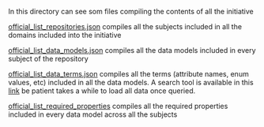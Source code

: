 In this directory can see som files compiling the contents of all the initiative

[official_list_repositories.json](https://github.com/smart-data-models/data-models/blob/master/specs/AllSubjects/official_list_repositories.json) compiles all the subjects included in all the domains included into the initiative 

[official_list_data_models.json](https://github.com/smart-data-models/data-models/blob/master/specs/AllSubjects/official_list_data_models.json) compiles all the data models included in every subject of the repository

[official_list_data_terms.json](https://github.com/smart-data-models/data-models/blob/master/specs/AllSubjects/official_list_data_terms.json) compiles all the terms (attribute names, enum values, etc) included in all the data models. A search tool is available in this [link](https://docs.google.com/spreadsheets/d/1vp9rU63R2YXleEg6w2tn1tWx5sb4heY0APK-tHV9e5M/edit#gid=1357587034) be patient takes a while to load all data once queried.

[official_list_required_properties](https://github.com/smart-data-models/data-models/blob/master/specs/AllSubjects/official_list_required_properties.json) compiles all the required properties included in every data model across all the subjects 
